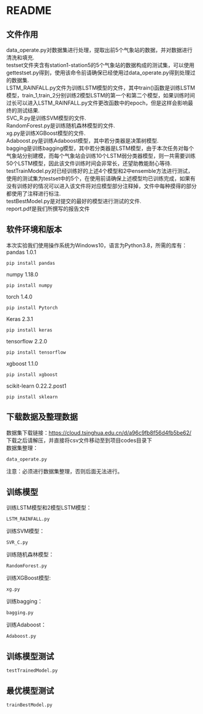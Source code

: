 # README
## 文件作用
data_operate.py对数据集进行处理，提取出前5个气象站的数据，并对数据进行清洗和填充.<br>
testset文件夹含有station1-station5的5个气象站的数据构成的测试集，可以使用gettestset.py得到，使用该命令前请确保已经使用过data_operate.py得到处理过的数据集.<br>
LSTM_RAINFALL.py文件为训练LSTM模型的文件，其中train()函数是训练LSTM模型，train_1,train_2分别训练2模型LSTM的第一个和第二个模型，如果训练时间过长可以进入LSTM_RAINFALL.py文件更改函数中的epoch，但是这样会影响最终的测试结果.<br>
SVC_R.py是训练SVM模型的文件.<br>
RandomForest.py是训练随机森林模型的文件.<br>
xg.py是训练XGBoost模型的文件.<br>
Adaboost.py是训练Adaboost模型，其中若分类器是决策树模型.<br>
bagging是训练bagging模型，其中若分类器是LSTM模型，由于本次任务对每个气象站分别建模，而每个气象站会训练10个LSTM弱分类器模型，则一共需要训练50个LSTM模型，因此该文件训练时间会非常长，还望助教能耐心等待.<br>
testTrainModel.py对已经训练好的上述4个模型和2中ensemble方法进行测试，使用的测试集为testset中的5个，在使用前请确保上述模型均已训练完成，如果有没有训练好的情况可以进入该文件将对应模型部分注释掉，文件中每种摸得的部分都使用了注释进行标注.<br>
testBestModel.py是对提交的最好的模型进行测试的文件.<br>
report.pdf是我们所撰写的报告文件


## 软件环境和版本
本次实验我们使用操作系统为Windows10，语言为Python3.8，所需的库有：<br>
pandas 1.0.1 
```shell 
pip install pandas
```
numpy 1.18.0 
```shell
pip install numpy
```
torch 1.4.0
```shell
pip install Pytorch
```
Keras 2.3.1 
```shell
pip install keras
```
tensorflow 2.2.0 
```shell
pip install tensorflow
```
xgboost 1.1.0
```shell
pip install xgboost
```
scikit-learn 0.22.2.post1 
```shell
pip install sklearn
```
## 下载数据及整理数据
数据集下载链接：https://cloud.tsinghua.edu.cn/d/a96c9fb8f56d4fb5be62/<br>
下载之后请解压，并直接将csv文件移动至到项目codes目录下<br>
数据集整理：<br>
```shell
data_operate.py
```
注意：必须进行数据集整理，否则后面无法进行。
## 训练模型
训练LSTM模型和2模型LSTM模型：<br>
```shell
LSTM_RAINFALL.py
```
训练SVM模型：<br>
```shell
SVR_C.py
```
训练随机森林模型：<br>
```shell
RandomForest.py
```
训练XGBoost模型:<br>
```shell
xg.py
```
训练bagging：<br>
```shell
bagging.py
```
训练Adaboost：<br>
```shell
Adaboost.py
```

## 训练模型测试
```shell
testTrainedModel.py
```
## 最优模型测试
```shell
trainBestModel.py
```
